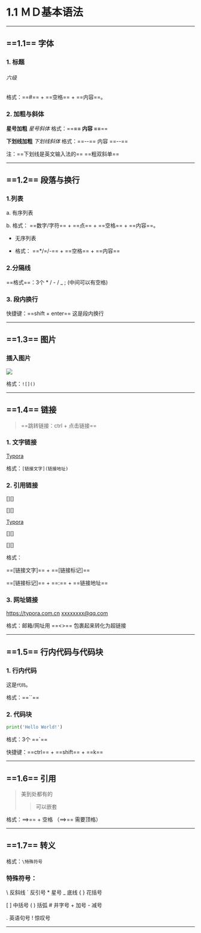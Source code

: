 # 1.1	ＭＤ基本语法

****

## ==1.1== 字体

### 1. 标题

###### 六级

格式：==#==  + ==空格== + ==内容==。

### 2. 加粗与斜体

**星号加粗**                                 *星号斜体*             格式：==**== 内容 ==**==

__下划线加粗__                            _下划线斜体_            格式：==--== 内容 ==--==

注：==下划线是英文输入法的==                                   ==粗双斜单==

***

## ==1.2== 段落与换行

### 1.列表

a. 有序列表

b. 格式： ==数字/字符== + ==点== + ==空格== + ==内容==。 

* 无序列表

* 格式： ==*/=/-== + ==空格== + ==内容==

### 2.分隔线

==格式==：3个 * / - / _ ;     (中间可以有空格)

### 3. 段内换行

快捷键：==shift + enter==
    这是段内换行

***

## ==1.3== 图片

### 插入图片

![](C:\Users\问了个问\Desktop\WZX_8310.JPG)

格式：`![]()`

***

## ==1.4== 链接

> ==跳转链接：ctrl + 点击链接==

### 1. 文字链接

[Typora](https://typora.com.cn)

格式：`[链接文字](链接地址)`

### 2. 引用链接

[][]

[][]

[Typora][Typora]

[Typora]:https://typora.com.cn    "一般放末尾"

[][]

[][]

格式：

==[链接文字]== + ==[链接标记]==

==[链接标记]== + ==:== + ==链接地址==

### 3. 网址链接

<https://typora.com.cn>      <xxxxxxxx@qq.com>

格式：邮箱/网址用 ==<>== 包裹起来转化为超链接

***

## ==1.5== 行内代码与代码块

### 1. 行内代码

这是`代码`。

格式：==``==

### 2. 代码块

```python
print('Hello World!')
```

格式：3个 ==`== 

快捷键：==ctrl== + ==shift== + ==k== 

***

## ==1.6== 引用

> 美到处都有的
>
> > 可以嵌套

格式：==>== + 空格           （==>== 需要顶格）

***

## ==1.7== 转义

  格式：`\特殊符号`

### 特殊符号：

\  反斜线	`  反引号	*  星号	_  底线	{ }  花括号

[ ]  中括号	( )  括弧	#  井字号	+  加号	-  减号

.  英语句号	!  惊叹号 

****
